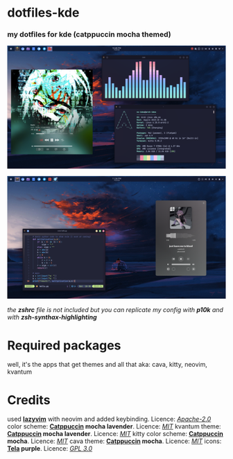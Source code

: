 # dotfiles-kde
### my dotfiles for kde (catppuccin mocha themed)

![alt text](https://github.com/no-idea-xd/dotfiles-kde/blob/main/kde-dotfiles1.png)

![alt text](https://github.com/no-idea-xd/dotfiles-kde/blob/main/kde-dotfiles2.png)

*the **zshrc** file is not included but you can replicate my config with **p10k** and with **zsh-synthax-highlighting***
# Required packages
well, it's the apps that get themes and all that aka: cava, kitty, neovim, kvantum
# Credits
used **[lazyvim](https://github.com/LazyVim/LazyVim)** with neovim and added keybinding. Licence: *[Apache-2.0](https://www.apache.org/licenses/LICENSE-2.0)*
color scheme: **[Catppuccin](https://github.com/catppuccin/kde) mocha lavender**. Licence: *[MIT](https://opensource.org/license/mit)*
kvantum theme: **[Catppuccin](https://github.com/catppuccin/Kvantum) mocha lavender**. Licence: *[MIT](https://opensource.org/license/mit)*
kitty color scheme: **[Catppuccin](https://github.com/catppuccin/kitty) mocha**. Licence: *[MIT](https://opensource.org/license/mit)*
cava theme: **[Catppuccin](https://github.com/catppuccin/cava) mocha**. Licence: *[MIT](https://opensource.org/license/mit)*
icons: **[Tela](https://github.com/vinceliuice/Tela-icon-theme) purple**. Licence: *[GPL 3.0](https://www.gnu.org/licenses/gpl-3.0.en.html)*
